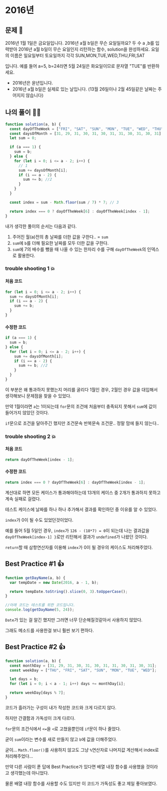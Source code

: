 # 2016년

## 문제 📖

2016년 1월 1일은 금요일입니다. 2016년 a월 b일은 무슨 요일일까요? 두 수 a ,b를 입력받아 2016년 a월 b일이 무슨 요일인지 리턴하는 함수, solution을 완성하세요. 요일의 이름은 일요일부터 토요일까지 각각 SUN,MON,TUE,WED,THU,FRI,SAT

입니다. 예를 들어 a=5, b=24라면 5월 24일은 화요일이므로 문자열 "TUE"를 반환하세요.

- 2016년은 윤년입니다.
- 2016년 a월 b일은 실제로 있는 날입니다. (13월 26일이나 2월 45일같은 날짜는 주어지지 않습니다)

## 나의 풀이 🙋‍♀️

```js
function solution(a, b) {
  const dayOfTheWeek = ["FRI", "SAT", "SUN", "MON", "TUE", "WED", "THU"];
  const daysOfMonth = [31, 29, 31, 30, 31, 30, 31, 31, 30, 31, 30, 31];
  let sum = 0;

  if (a === 1) {
    sum = b;
  } else {
    for (let i = 0; i <= a - 2; i++) {
      // 1
      sum += daysOfMonth[i];
      if (i == a - 2) {
        sum += b; //2
      }
    }
  }

  const index = sum - Math.floor(sum / 7) * 7; // 3

  return index === 0 ? dayOfTheWeek[6] : dayOfTheWeek[index - 1];
}
```

내가 생각한 풀이의 순서는 다음과 같다.

1. 주어진 월(a)전의 총 날짜를 더한 값을 구한다.. = `sum`
2. `sum`에 `b`를 더해 필요한 날짜를 모두 더한 값을 구한다.
3. `sum`에 7의 배수를 뺐을 때 나올 수 있는 한자리 수를 구해 `dayOfTheWeek`의 인덱스로 활용한다.

### trouble shooting 1 💥

#### 처음 코드

```js
for (let i = 0; i <= a - 2; i++) {
  sum += daysOfMonth[i];
  if (i == a - 2) {
    sum += b;
  }
}
```

#### 수정한 코드

```js
if (a === 1) {
  sum = b;
} else {
  for (let i = 0; i <= a - 2; i++) {
    sum += daysOfMonth[i];
    if (i == a - 2) {
      sum += b; //2
    }
  }
}
```

이 부분은 왜 통과하지 못했는지 머리를 굴리다 1월인 경우, 2월인 경우 값을 대입해서 생각해보니 문제점을 찾을 수 있었다.

만약 1월이라면 `a`는 1이되는데 `for`문의 조건에 처음부터 충족되지 못해서 `sum`에 값이 들어가지 않았던 것이다.

`if`문으로 조건을 달아주긴 했지만 조건문속 반복문속 조건문.. 정말 맘에 들지 않는다..

### trouble shooting 2 💥

#### 처음 코드

```js
return dayOfTheWeek[index - 1];
```

#### 수정한 코드

```js
return index === 0 ? dayOfTheWeek[6] : dayOfTheWeek[index - 1];
```

계산대로 하면 모든 케이스가 통과해야하는데 13개의 케이스 중 2개가 통과하지 못하고 계속 실패로 걸렸다.

테스트 케이스에 날짜를 하나 하나 추가해서 결과를 확인하던 중 이유를 알 수 있었다.

`index`가 0이 될 수도 있었던것이었다.

예를 들어 5월 5일인 경우, `index`가 `126 - (18*7) = 0`이 되는데 나는 결과값을 `dayOfTheWeek[index-1]
}`로만 리턴해서 결과가 `undefined`가 나왔던 것이다.

`return`할 때 삼항연산자를 이용해 `index`가 0이 될 경우의 케이스도 처리해주었다.

## Best Practice #1 👍

```js
function getDayName(a, b) {
  var tempDate = new Date(2016, a - 1, b);

  return tempDate.toString().slice(0, 3).toUpperCase();
}

//아래 코드는 테스트를 위한 코드입니다.
console.log(getDayName(5, 24));
```

`Date`가 있는 걸 알긴 했지만 그러면 너무 단순해질것같아서 사용하지 않았다.

그래도 메소드를 사용한걸 보니 훨씬 보기 편하다.

## Best Practice #2 👍

```js
function solution(a, b) {
  const monthDay = [31, 29, 31, 30, 31, 30, 31, 31, 30, 31, 30, 31];
  const weekDay = ["THU", "FRI", "SAT", "SUN", "MON", "TUE", "WED"];

  let days = b;
  for (let i = 0; i < a - 1; i++) days += monthDay[i];

  return weekDay[days % 7];
}
```

코드가 흘러가는 구성이 내가 작성한 코드와 크게 다르지 않다.

하지만 간결함과 가독성이 크게 다르다.

`for`문의 조건식에서 `<=`을 `<`로 고쳤을뿐인데 `if`문이 하나 줄었다.

굳이 `sum`이라는 변수를 새로 만들지 않고 `b`에 값을 더해주었다.

굳이... `Math.floor()`를 사용하지 않고도 그냥 `%`연산자로 나머지값 계산해서 index로 처리해주었다...

만약 다른 사람이 푼 답에 Best Practice가 있다면 배열 내장 함수를 사용했을 것이라고 생각했는데 아니었다.

물론 배열 내장 함수를 사용할 수도 있지만 이 코드가 가독성도 좋고 제일 좋아보였다.
